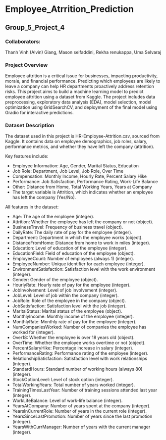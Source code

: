 # Employee_Atrrition_Prediction

## Group_5_Project_4

### Collaborators:
Thanh Vinh (Alvin) Giang, Mason seifaddini, Rekha renukappa, Uma Selvaraj

### Project Overview

Employee attrition is a critical issue for businesses, impacting productivity, morale, and financial performance. Predicting which employees are likely to leave a company can help HR departments proactively address retention risks. This project aims to build a machine learning model to predict employee attrition using a dataset from Kaggle. The project includes data preprocessing, exploratory data analysis (EDA), model selection, model optimization using GridSearchCV, and deployment of the final model using Gradio for interactive predictions.

 ### Dataset Description

The dataset used in this project is HR-Employee-Attrition.csv, sourced from Kaggle. It contains data on employee demographics, job roles, salary, performance metrics, and whether they have left the company (attrition).

Key features include:

* Employee Information: Age, Gender, Marital Status, Education
* Job Role: Department, Job Level, Job Role, Over Time
* Compensation: Monthly Income, Hourly Rate, Percent Salary Hike
* Performance: Job Satisfaction, Performance Rating, Work-Life Balance
* Other: Distance from Home, Total Working Years, Years at Company
* The target variable is Attrition, which indicates whether an employee has left the company (Yes/No).

All features in the dataset:

* Age: The age of the employee (integer).
* Attrition: Whether the employee has left the company or not (object).
* BusinessTravel: Frequency of business travel (object).
* DailyRate: The daily rate of pay for the employee (integer).
* Department: Department in which the employee works (object).
* DistanceFromHome: Distance from home to work in miles (integer).
* Education: Level of education of the employee (integer).
* EducationField: Field of education of the employee (object).
* EmployeeCount: Number of employees (always 1) (integer).
* EmployeeNumber: Unique identifier for each employee (integer).
* EnvironmentSatisfaction: Satisfaction level with the work environment (integer).
* Gender: Gender of the employee (object).
* HourlyRate: Hourly rate of pay for the employee (integer).
* JobInvolvement: Level of job involvement (integer).
* JobLevel: Level of job within the company (integer).
* JobRole: Role of the employee in the company (object).
* JobSatisfaction: Satisfaction level with the job (integer).
* MaritalStatus: Marital status of the employee (object).
* MonthlyIncome: Monthly income of the employee (integer).
* MonthlyRate: Monthly rate of pay for the employee (integer).
* NumCompaniesWorked: Number of companies the employee has worked for (integer).
* Over18: Whether the employee is over 18 years old (object).
* OverTime: Whether the employee works overtime or not (object).
* PercentSalaryHike: Percentage increase in salary (integer).
* PerformanceRating: Performance rating of the employee (integer).
* RelationshipSatisfaction: Satisfaction level with work relationships (integer).
* StandardHours: Standard number of working hours (always 80) (integer).
* StockOptionLevel: Level of stock option (integer).
* TotalWorkingYears: Total number of years worked (integer).
* TrainingTimesLastYear: Number of training sessions attended last year (integer).
* WorkLifeBalance: Level of work-life balance (integer).
* YearsAtCompany: Number of years spent at the company (integer).
* YearsInCurrentRole: Number of years in the current role (integer).
* YearsSinceLastPromotion: Number of years since the last promotion (integer).
* YearsWithCurrManager: Number of years with the current manager (integer).

